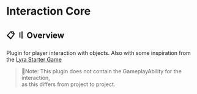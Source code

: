 # Interaction Core

## <a id="head"></a> 📋 〢 Overview

Plugin for player interaction with objects.
Also with some inspiration from the [Lyra Starter Game](https://github.com/johnlogostini/Lyra)

> 📝Note: This plugin does not contain the GameplayAbility for the interaction,  
> as this differs from project to project.
